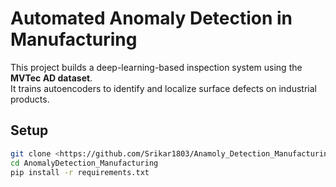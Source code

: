 # Automated Anomaly Detection in Manufacturing

This project builds a deep-learning-based inspection system using the **MVTec AD dataset**.  
It trains autoencoders to identify and localize surface defects on industrial products.

## Setup
```bash
git clone <https://github.com/Srikar1803/Anamoly_Detection_Manufacturing.git>
cd AnomalyDetection_Manufacturing
pip install -r requirements.txt
